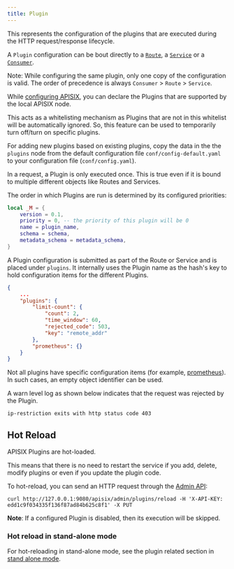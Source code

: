```yaml
---
title: Plugin
---
```


<!--
#
# Licensed to the Apache Software Foundation (ASF) under one or more
# contributor license agreements.  See the NOTICE file distributed with
# this work for additional information regarding copyright ownership.
# The ASF licenses this file to You under the Apache License, Version 2.0
# (the "License"); you may not use this file except in compliance with
# the License.  You may obtain a copy of the License at
#
#     http://www.apache.org/licenses/LICENSE-2.0
#
# Unless required by applicable law or agreed to in writing, software
# distributed under the License is distributed on an "AS IS" BASIS,
# WITHOUT WARRANTIES OR CONDITIONS OF ANY KIND, either express or implied.
# See the License for the specific language governing permissions and
# limitations under the License.
#
-->

This represents the configuration of the plugins that are executed during the HTTP request/response lifecycle.

A `Plugin` configuration can be bout directly to a [`Route`](./route.md), a [`Service`](./service.md) or a [`Consumer`](./consumer.md).

Note: While configuring the same plugin, only one copy of the configuration is valid. The order of precedence is always `Consumer` > `Route` > `Service`.

While [configuring APISIX](./apisix.md#configuring-apisix), you can declare the Plugins that are supported by the local APISIX node.

This acts as a whitelisting mechanism as Plugins that are not in this whitelist will be automatically ignored. So, this feature can be used to temporarily turn off/turn on specific plugins.

For adding new plugins based on existing plugins, copy the data in the the `plugins` node from the default configuration file `conf/config-default.yaml` to your configuration file (`conf/config.yaml`).

In a request, a Plugin is only executed once. This is true even if it is bound to multiple different objects like Routes and Services.

The order in which Plugins are run is determined by its configured priorities:

```lua
local _M = {
    version = 0.1,
    priority = 0, -- the priority of this plugin will be 0
    name = plugin_name,
    schema = schema,
    metadata_schema = metadata_schema,
}
```

A Plugin configuration is submitted as part of the Route or Service and is placed under `plugins`. It internally uses the Plugin name as the hash's key to hold configuration items for the different Plugins.

```json
{
    ...
    "plugins": {
        "limit-count": {
            "count": 2,
            "time_window": 60,
            "rejected_code": 503,
            "key": "remote_addr"
        },
        "prometheus": {}
    }
}
```

Not all plugins have specific configuration items (for example, [prometheus](/docs/apisix/plugins/prometheus/)). In such cases, an empty object identifier can be used.

A warn level log as shown below indicates that the request was rejected by the Plugin.

```shell
ip-restriction exits with http status code 403
```

## Hot Reload

APISIX Plugins are hot-loaded.

This means that there is no need to restart the service if you add, delete, modify plugins or even if you update the plugin code.

To hot-reload, you can send an HTTP request through the [Admin API](docs/apisix/admin-api):

```shell
curl http://127.0.0.1:9080/apisix/admin/plugins/reload -H 'X-API-KEY: edd1c9f034335f136f87ad84b625c8f1' -X PUT
```

**Note**: If a configured Plugin is disabled, then its execution will be skipped.

### Hot reload in stand-alone mode

For hot-reloading in stand-alone mode, see the plugin related section in [stand alone mode](../stand-alone.md).
